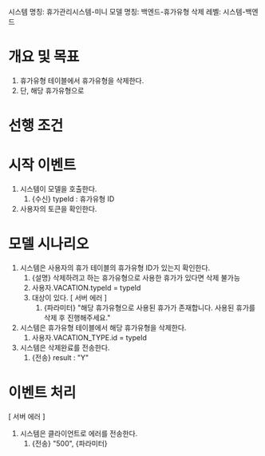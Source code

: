 시스템 명칭: 휴가관리시스템-미니
모델 명칭:  백엔드-휴가유형 삭제
레벨: 시스템-백엔드

# 개요 및 목표
1. 휴가유형 테이블에서 휴가유형을 삭제한다.
2. 단, 해당 휴가유형으로 

# 선행 조건


# 시작 이벤트
1. 시스템이 모델을 호출한다.
	1. {수신} typeId : 휴가유형 ID
2. 사용자의 토큰을 확인한다.

# 모델 시나리오
1. 시스템은 사용자의 휴가 테이블의 휴가유형 ID가 있는지 확인한다.
	1. {설명} 삭제하려고 하는 휴가유형으로 사용한 휴가가 있다면 삭제 불가능
	2. 사용자.VACATION.typeId = typeId
	3. 대상이 있다. [ 서버 에러 ]
		1. {파라미터} "해당 휴가유형으로 사용된 휴가가 존재합니다. 사용된 휴가를 삭제 후 진행해주세요."
2. 시스템은 휴가유형 테이블에서 해당 휴가유형을 삭제한다.
	1. 사용자.VACATION_TYPE.id = typeId
3. 시스템은 삭제완료를 전송한다.
	1. {전송} result : "Y"


# 이벤트 처리
[ 서버 에러 ]
1. 시스템은 클라이언트로 에러를 전송한다.
	1. {전송} "500",  {파라미터}